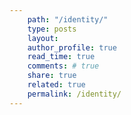 ```yaml
---
    path: "/identity/"
    type: posts
    layout:
    author_profile: true
    read_time: true
    comments: # true
    share: true
    related: true
    permalink: /identity/
---
```

